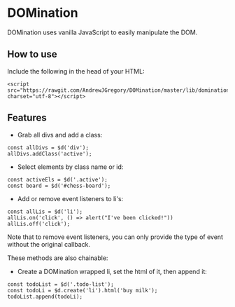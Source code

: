 # DOMination

DOMination uses vanilla JavaScript to easily manipulate the DOM.

## How to use

Include the following in the head of your HTML:
```
<script src="https://rawgit.com/AndrewJGregory/DOMination/master/lib/domination.js" charset="utf-8"></script>
```

## Features

* Grab all divs and add a class:
```
const allDivs = $d('div');
allDivs.addClass('active');
```

* Select elements by class name or id:
```
const activeEls = $d('.active');
const board = $d('#chess-board');
```
* Add or remove event listeners to li's:
```
const allLis = $d('li');
allLis.on('click', () => alert("I've been clicked!"))
allLis.off('click');
```

Note that to remove event listeners, you can only provide the type of event without the original callback.

These methods are also chainable:
* Create a DOMination wrapped li, set the html of it, then append it:
```
const todoList = $d('.todo-list');
const todoLi = $d.create('li').html('buy milk');
todoList.append(todoLi);
```
